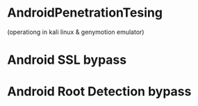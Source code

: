 # AndroidPenetrationTesing 
(operationg in kali linux & genymotion emulator)
# Android SSL bypass 
# Android Root Detection bypass


